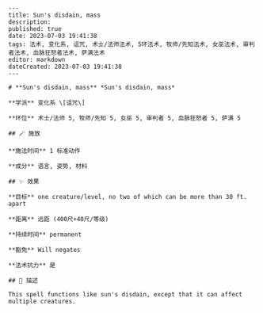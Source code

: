 
    ---
    title: Sun's disdain, mass
    description: 
    published: true
    date: 2023-07-03 19:41:38
    tags: 法术, 变化系, 诅咒, 术士/法师法术, 5环法术, 牧师/先知法术, 女巫法术, 审判者法术, 血脉狂怒者法术, 萨满法术
    editor: markdown
    dateCreated: 2023-07-03 19:41:38
    ---

    # **Sun's disdain, mass** *Sun's disdain, mass*

    **学派** 变化系 \[诅咒\] 

    **环位** 术士/法师 5, 牧师/先知 5, 女巫 5, 审判者 5, 血脉狂怒者 5, 萨满 5

    ## 🪄 施放

    **施法时间** 1 标准动作

    **成分** 语言, 姿势, 材料

    ## ✨ 效果 

    **目标** one creature/level, no two of which can be more than 30 ft. apart 

    **距离** 远距 (400尺+40尺/等级)  

    **持续时间** permanent 

    **豁免** Will negates

    **法术抗力** 是

    ## 📖 描述

    This spell functions like sun's disdain, except that it can affect multiple creatures.
    